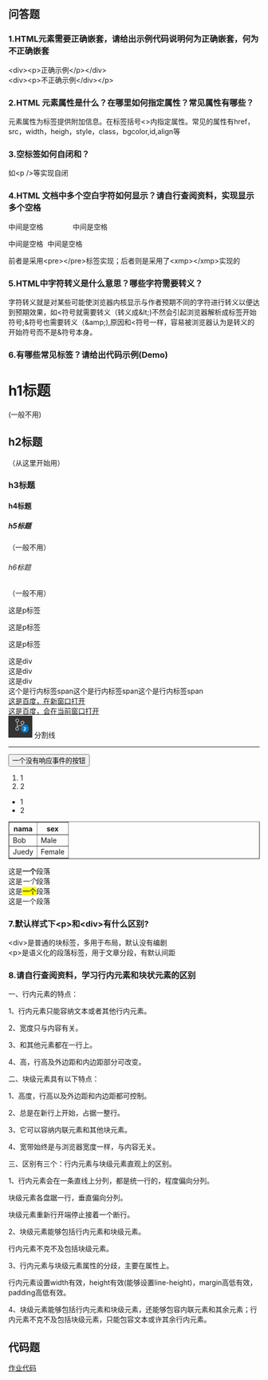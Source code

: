 ## 问答题
### 1.HTML元素需要正确嵌套，请给出示例代码说明何为正确嵌套，何为不正确嵌套
&lt;div&gt;&lt;p&gt;正确示例&lt;/p&gt;&lt;/div&gt;<br />
&lt;div&gt;&lt;p&gt;不正确示例&lt;/div&gt;&lt;/p&gt;
	
### 2.HTML 元素属性是什么？在哪里如何指定属性？常见属性有哪些？
元素属性为标签提供附加信息。在标签括号<>内指定属性。常见的属性有href，src，width，heigh，style，class，bgcolor,id,align等
### 3.空标签如何自闭和？
如&lt;p />等实现自闭
### 4.HTML 文档中多个空白字符如何显示？请自行查阅资料，实现显示多个空格
<pre>中间是空格       中间是空格</pre>
<xmp>中间是空格       中间是空格</xmp>
前者是采用&lt;pre>&lt;/pre>标签实现；后者则是采用了&lt;xmp>&lt;/xmp>实现的

### 5.HTML中字符转义是什么意思？哪些字符需要转义？
字符转义就是对某些可能使浏览器内核显示与作者预期不同的字符进行转义以便达到预期效果，如&lt;符号就需要转义（转义成&amp;lt;)不然会引起浏览器解析成标签开始符号;&amp;符号也需要转义（&amp;amp;),原因和&lt;符号一样，容易被浏览器认为是转义的开始符号而不是&amp;符号本身。
### 6.有哪些常见标签？请给出代码示例(Demo)
<h1>h1标题</h1>(一般不用)
<h2>h2标题</h2>（从这里开始用）
<h3>h3标题</h3>
<h4>h4标题</h4>
<h5>h5标题</h5>（一般不用）
<h6>h6标题</h6>（一般不用）
<p>这是p标签</p>
<p>这是p标签</p>
<p>这是p标签</p>
<div>这是div</div>
<div>这是div</div>
<div>这是div</div>
<span>这个是行内标签span</span><span>这个是行内标签span</span><span>这个是行内标签span</span><br />
<a href="https://www.baidu.com" target="_blank">这是百度，在新窗口打开</a><br/>
<a href="https://www.baidu.com" target="_self">这是百度，会在当前窗口打开</a><br/>
<img src="picture/git.png" alt="访问连接失效">
分割线<hr/>
<button>一个没有响应事件的按钮</button>
<ol>
<li>1</li>
<li>2</li>
</ol>
<ul>
<li>1</li>
<li>2</li>
</ul>

<table border="1">
    <thead>
     <tr>
         <th>nama</th>
         <th>sex</th>
     </tr>
    </thead>
    <tbody>
     <tr>
        <td>Bob</td>
        <td>Male</td>
     </tr>
     <tr>
        <td>Juedy</td>
        <td>Female</td>
     </tr>
    </tbody>
</table>

<p>
这是<strong>一个</strong>段落<br />
这是<em>一个</em>段落<br />
这是<mark>一个</mark>段落<br />
这是一个段落
</p>

### 7.默认样式下&lt;p>和&lt;div>有什么区别?
&lt;div>是普通的块标签，多用于布局，默认没有编剧<br />
&lt;p>是语义化的段落标签，用于文章分段，有默认间距
### 8.请自行查阅资料，学习行内元素和块状元素的区别
一、行内元素的特点：

1、行内元素只能容纳文本或者其他行内元素。

2、宽度只与内容有关。

3、和其他元素都在一行上。

4、高，行高及外边距和内边距部分可改变。

二、块级元素具有以下特点：

1、高度，行高以及外边距和内边距都可控制。

2、总是在新行上开始，占据一整行。

3、它可以容纳内联元素和其他块元素。

4、宽带始终是与浏览器宽度一样，与内容无关。

三、区别有三个：行内元素与块级元素直观上的区别。

1、行内元素会在一条直线上分列，都是统一行的，程度偏向分列。

块级元素各盘踞一行，垂直偏向分列。

块级元素重新行开端停止接着一个断行。

2、块级元素能够包括行内元素和块级元素。

行内元素不克不及包括块级元素。

3、行内元素与块级元素属性的分歧，主要在属性上。

行内元素设置width有效，height有效(能够设置line-height)，margin高低有效，padding高低有效。

4、块级元素能够包括行内元素和块级元素，还能够包容内联元素和其余元素；行内元素不克不及包括块级元素，只能包容文本或许其余行内元素。
## 代码题
<a href="https://github.com/a735315482/mfs-homework/blob/master/homework3.html" target="_blank">作业代码</a>